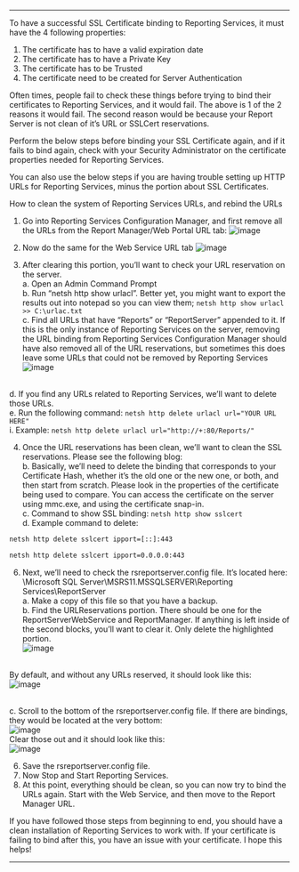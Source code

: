 
-----------------------------------
To have a successful SSL Certificate binding to Reporting Services, it must have the 4 following properties:

1. The certificate has to have a valid expiration date
2. The certificate has to have a Private Key
3. The certificate has to be Trusted
4. The certificate need to be created for Server Authentication


Often times, people fail to check these things before trying to bind their certificates to Reporting Services, and it would fail. The above is 1 of the 2 reasons it would fail. The second reason would be because your Report Server is not clean of it’s URL or SSLCert reservations.

Perform the below steps before binding your SSL Certificate again, and if it fails to bind again, check with your Security Administrator on the certificate properties needed for Reporting Services.

You can also use the below steps if you are having trouble setting up HTTP URLs for Reporting Services, minus the portion about SSL Certificates.

How to clean the system of Reporting Services URLs, and rebind the URLs

1. Go into Reporting Services Configuration Manager, and first remove all the URLs from the Report Manager/Web Portal URL tab:
![image](https://github.com/user-attachments/assets/fb92e0fd-a69f-4495-bb6b-1248a8b5601d)


2. Now do the same for the Web Service URL tab
   ![image](https://github.com/user-attachments/assets/2306f1e9-391b-47d8-800f-5092419e689c)


4. After clearing this portion, you’ll want to check your URL reservation on the server.
<br>a. Open an Admin Command Prompt
<br>b. Run “netsh http show urlacl”. Better yet, you might want to export the results out into notepad so you can view them; `netsh http show urlacl >> C:\urlac.txt`
<br>c. Find all URLs that have “Reports” or “ReportServer” appended to it. If this is the only instance of Reporting Services on the server, removing the URL binding from Reporting Services Configuration Manager should have also removed all of the URL reservations, but sometimes this does leave some URLs that could not be removed by Reporting Services<br>![image](https://github.com/user-attachments/assets/0abf2dc9-c6e5-4180-91cb-f71b46c0eb8d)



<br>d. If you find any URLs related to Reporting Services, we’ll want to delete those URLs.
<br>e. Run the following command: `netsh http delete urlacl url="YOUR URL HERE"`
<br>i. Example: `netsh http delete urlacl url="http://+:80/Reports/"`


4. Once the URL reservations has been clean, we’ll want to clean the SSL reservations. Please see the following blog:
<br>b. Basically, we’ll need to delete the binding that corresponds to your Certificate Hash, whether it’s the old one or the new one, or both, and then start from scratch. Please look in the properties of the certificate being used to compare. You can access the certificate on the server using mmc.exe, and using the certificate snap-in.
<br>c. Command to show SSL binding: `netsh http show sslcert`
<br>d. Example command to delete:
```cmd
netsh http delete sslcert ipport=[::]:443

netsh http delete sslcert ipport=0.0.0.0:443
```

6. Next, we’ll need to check the rsreportserver.config file. It’s located here: <Program Files>\Microsoft SQL Server\MSRS11.MSSQLSERVER\Reporting Services\ReportServer
<br>a. Make a copy of this file so that you have a backup.
<br>b. Find the URLReservations portion. There should be one for the ReportServerWebService and ReportManager. If anything is left inside of the second <URL> blocks, you’ll want to clear it. Only delete the highlighted portion.<br>![image](https://github.com/user-attachments/assets/eac91679-2f97-46c2-9019-700f58137f69)


<br>By default, and without any URLs reserved, it should look like this:<br>![image](https://github.com/user-attachments/assets/4d9a583a-acbb-4ef8-aa86-3ac827f1e347)

<br>c. Scroll to the bottom of the rsreportserver.config file. If there are bindings, they would be located at the very bottom:<br>![image](https://github.com/user-attachments/assets/0fbc7b98-7e0f-47a9-91e0-4a02be470f48)
<br>Clear those out and it should look like this:<br>![image](https://github.com/user-attachments/assets/05bb3560-ccf1-4ebd-99e1-44f72a317dd8)


6. Save the rsreportserver.config file.
7. Now Stop and Start Reporting Services.
8. At this point, everything should be clean, so you can now try to bind the URLs again. Start with the Web Service, and then move to the Report Manager URL.


If you have followed those steps from beginning to end, you should have a clean installation of Reporting Services to work with. If your certificate is failing to bind after this, you have an issue with your certificate. I hope this helps!

-----------------------------------
